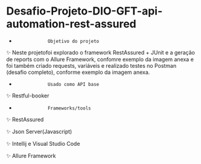 # Desafio-Projeto-DIO-GFT-api-automation-rest-assured

*                 Objetivo do projeto

✨ Neste projetofoi explorado o framework RestAssured + JUnit e a geração de reports com o Allure Framework, confomre exemplo da imagem anexa e foi também criado requests, variáveis e realizado testes no Postman (desafio completo), conforme exemplo da imagem anexa.

*                 Usado como API base

✨ Restful-booker

*                 Frameworks/tools

✨ RestAssured

✨ Json Server(Javascript)

✨ Intellij e Visual Studio Code

✨ Allure Framework




